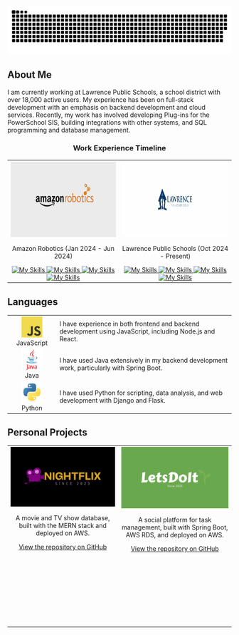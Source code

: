 <picture>
  <source media="(prefers-color-scheme: dark)" srcset="assets/github-user-contribution.svg" />
  <source media="(prefers-color-scheme: light)" srcset="assets/github-user-contribution.svg" />
  <img alt="github-snake" src="assets/github-user-contribution.svg" />
</picture>

## About Me

I am currently working at Lawrence Public Schools, a school district with over 18,000 active users. My experience has been on full-stack development with an emphasis on backend development and cloud services. Recently, my work has involved developing Plug-ins for the PowerSchool SIS, building integrations with other systems, and SQL programming and database management.

<div align="center" style="margin-top: 20px;">

### Work Experience Timeline

<table>
  <tr>
    <td align="center" width="300">
      <img src="assets/Amazon.png" alt="Amazon Robotics" width="300" height="170">
      <p>Amazon Robotics (Jan 2024 - Jun 2024)</p>
      <div align="center">
        <a href="https://skillicons.dev">
          <img src="https://skillicons.dev/icons?i=ubuntu" alt="My Skills" width="24" height="24">
        </a>
        <a href="https://skillicons.dev">
          <img src="https://skillicons.dev/icons?i=java" alt="My Skills" width="24" height="24">
        </a>
        <a href="https://skillicons.dev">
          <img src="https://skillicons.dev/icons?i=nginx" alt="My Skills" width="24" height="24">
        </a>
        <a href="https://skillicons.dev">
          <img src="https://skillicons.dev/icons?i=python" alt="My Skills" width="24" height="24">
        </a>
      </div>
    </td>
    <td align="center" width="300">
      <img src="assets/LPS.png" alt="Lawrence Public Schools" width="300" height="170">
      <p>Lawrence Public Schools (Oct 2024 - Present)</p>
      <div align="center">
        <a href="https://skillicons.dev">
          <img src="https://skillicons.dev/icons?i=html" alt="My Skills" width="24" height="24">
        </a>
        <a href="https://skillicons.dev">
          <img src="https://skillicons.dev/icons?i=mysql" alt="My Skills" width="24" height="24">
        </a>
        <a href="https://skillicons.dev">
          <img src="https://skillicons.dev/icons?i=javascript" alt="My Skills" width="24" height="24">
        </a>
        <a href="https://skillicons.dev">
          <img src="https://skillicons.dev/icons?i=jquery" alt="My Skills" width="24" height="24">
        </a>
      </div>
    </td>
  </tr>
</table>

</div>

## Languages

<table>
  <tr>
    <td align="center" width="96">
      <img src="https://raw.githubusercontent.com/devicons/devicon/master/icons/javascript/javascript-original.svg" width="48" height="48" alt="JavaScript" />
      <br>JavaScript
    </td>
    <td>
      I have experience in both frontend and backend development using JavaScript, including Node.js and React.
    </td>
  </tr>
  <tr>
    <td align="center" width="96">
      <img src="https://raw.githubusercontent.com/devicons/devicon/master/icons/java/java-original-wordmark.svg" width="48" height="48" alt="Java" />
      <br>Java
    </td>
    <td>
      I have used Java extensively in my backend development work, particularly with Spring Boot.
    </td>
  </tr>
  <tr>
    <td align="center" width="96">
      <img src="https://raw.githubusercontent.com/devicons/devicon/master/icons/python/python-original.svg" width="48" height="48" alt="Python" />
      <br>Python
    </td>
    <td>
      I have used Python for scripting, data analysis, and web development with Django and Flask.
    </td>
  </tr>
</table>

## Personal Projects

<table align="center">
  <tr>
    <td align="center" width="300" style="vertical-align: top; height: 400px;">
      <a href="https://github.com/jsandoval1/Nightflix">
        <img src="assets/NightflixCard.png" width="300" alt="Nightflix">
      </a>
      <p>A movie and TV show database, built with the MERN stack and deployed on AWS.</p>
      <a href="https://github.com/jsandoval1/Nightflix">View the repository on GitHub</a>
    </td>
    <td align="center" width="300" style="vertical-align: top; height: 400px;">
      <a href="https://github.com/jsandoval1/LetsDoItApp">
        <img src="assets/LetsDoItCard.png" width="300" alt="LetsDoItApp">
      </a>
      <p>A social platform for task management, built with Spring Boot, AWS RDS, and deployed on AWS.</p>
      <a href="https://github.com/jsandoval1/LetsDoItApp">View the repository on GitHub</a>
    </td>
  </tr>
</table>

<!-- Snake Gif generator -->
<!--https://github.com/Platane/snk?tab=readme-ov-file-->